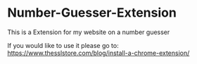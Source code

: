 # Number-Guesser-Extension
This is a Extension for my website on a number guesser

If you would like to use it please go to:
https://www.thesslstore.com/blog/install-a-chrome-extension/
